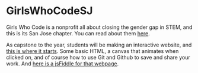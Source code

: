 # GirlsWhoCodeSJ

Girls Who Code is a nonprofit all about closing the gender gap in STEM, 
and this is its San Jose chapter. You can read about them [here][1].

As capstone to the year, students will be making an interactive 
website, and [this is where it starts][2]. Some basic HTML, a canvas
that animates when clicked on, and of course how to use Git and Github
to save and share your work. And [here is a jsFiddle for that webpage][3].

[1]: http://gwcsj.weebly.com/
[2]: http://akalenda.github.io/GirlsWhoCodeSJ/webpageProject/
[3]: https://jsfiddle.net/akalenda/4upwz33r/
